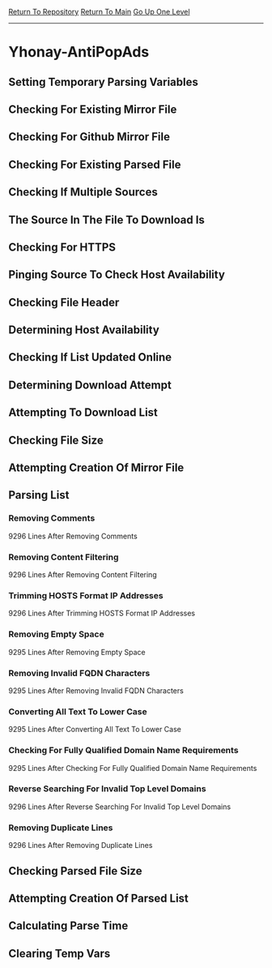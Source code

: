 [Return To Repository](https://github.com/deathbybandaid/piholeparser/)
[Return To Main](https://github.com/deathbybandaid/piholeparser/blob/master/RecentRunLogs/Mainlog.md)
[Go Up One Level](https://github.com/deathbybandaid/piholeparser/blob/master/RecentRunLogs/TopLevelScripts/30-Processing-External-Blacklists.md)
____________________________________
# Yhonay-AntiPopAds
## Setting Temporary Parsing Variables
## Checking For Existing Mirror File
## Checking For Github Mirror File
## Checking For Existing Parsed File
## Checking If Multiple Sources
## The Source In The File To Download Is
## Checking For HTTPS
## Pinging Source To Check Host Availability
## Checking File Header
## Determining Host Availability
## Checking If List Updated Online
## Determining Download Attempt
## Attempting To Download List
## Checking File Size
## Attempting Creation Of Mirror File
## Parsing List
### Removing Comments
9296 Lines After Removing Comments
### Removing Content Filtering
9296 Lines After Removing Content Filtering
### Trimming HOSTS Format IP Addresses
9296 Lines After Trimming HOSTS Format IP Addresses
### Removing Empty Space
9295 Lines After Removing Empty Space
### Removing Invalid FQDN Characters
9295 Lines After Removing Invalid FQDN Characters
### Converting All Text To Lower Case
9295 Lines After Converting All Text To Lower Case
### Checking For Fully Qualified Domain Name Requirements
9295 Lines After Checking For Fully Qualified Domain Name Requirements
### Reverse Searching For Invalid Top Level Domains
9296 Lines After Reverse Searching For Invalid Top Level Domains
### Removing Duplicate Lines
9296 Lines After Removing Duplicate Lines
## Checking Parsed File Size
## Attempting Creation Of Parsed List
## Calculating Parse Time
## Clearing Temp Vars
